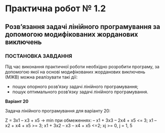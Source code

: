 # Практична робот № 1.2
## Розв’язання задачі лінійного програмування за допомогою модифікованих жорданових виключень

### ПОСТАНОВКА ЗАВДАННЯ
Під час виконання практичної роботи необхідно розробити програму, за допомогою якої на основі модифікованих жорданових виключень (МЖВ) можна реалізувати такі дії:
-	пошук опорного розв’язку задачі лінійного програмування;
-	пошук оптимального розв’язку задачі лінійного програмування.

**Варіант 20**

Задача лінійного програмування для варіанту 20:

Z = 3x1 – x3 + x5 → min
при обмеженнях:
– x1 + 3x3 – 2x4 + x5 <= 3;
x1 – x2 + x4 + x5 >= 3;
x1 + 3x2 – x3 – x4 + x5 <=2;
xj >= 0, j = 1, 5



